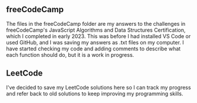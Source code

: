 ## freeCodeCamp

The files in the freeCodeCamp folder are my answers to the challenges in freeCodeCamp's JavaScript Algorithms and Data Structures Certification, which I completed in early 2023. This was before I had installed VS Code or used GitHub, and I was saving my answers as .txt files on my computer. I have started checking my code and adding comments to describe what each function should do, but it is a work in progress.

## LeetCode

I've decided to save my LeetCode solutions here so I can track my progress and refer back to old solutions to keep improving my programming skills.
